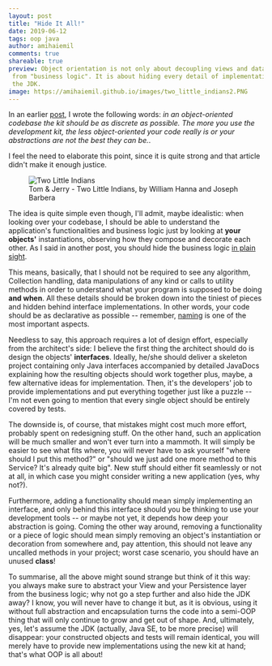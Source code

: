 ```yaml
---
layout: post
title: "Hide It All!"
date: 2019-06-12
tags: oop java
author: amihaiemil
comments: true
shareable: true
preview: Object orientation is not only about decoupling views and datasources
 from "business logic". It is about hiding every detail of implementation, including
 the JDK.
image: https://amihaiemil.github.io/images/two_little_indians2.PNG
---
```


In an earlier [post](https://amihaiemil.github.io/2018/11/10/an-extension-to-telldontask.html), I wrote the following words:
*in an object-oriented codebase the kit should be as discrete as possible. The more you use the development kit, the less object-oriented your code really is or your abstractions are not the best they can be.*.

I feel the need to elaborate this point, since it is quite strong and that article
didn't make it enough justice.

<figure class="articleimg">
 <img src="{{page.image}}" alt="Two Little Indians">
 <figcaption>
 Tom & Jerry - Two Little Indians, by  William Hanna and Joseph Barbera
 </figcaption>
</figure>

The idea is quite simple even though, I'll admit, maybe idealistic: when looking over your codebase, I should be able to understand the application's functionalities and business logic just by looking at **your objects'** instantiations, observing how they compose and decorate each other. As I said in another post, you should hide the business logic [in plain sight](https://amihaiemil.github.io/2018/07/22/logic-should-hide-in-plain-sight.html).

This means, basically, that I should not be required to see any algorithm, Collection handling, data manipulations of any kind or calls to utility methods in order to understand what your program is supposed to be doing **and when**. All these details should be broken down into the tiniest of pieces and hidden behind interface implementations. In other words, your code should be as declarative as possible -- remember, [naming](https://amihaiemil.github.io/2018/01/07/my-take-on-object-naming.html) is one of the most important aspects.

Needless to say, this approach requires a lot of design effort, especially from the architect's side: I believe the first thing the architect should do is design the objects' **interfaces**. Ideally, he/she should deliver a skeleton project containing only Java interfaces accompanied by detailed JavaDocs explaining how the resulting objects should work together plus, maybe, a few alternative ideas for implementation. Then, it's the developers' job to provide implementations and put everything together just like a puzzle -- I'm not even going to mention that every single object should be entirely covered by tests.

The downside is, of course, that mistakes might cost much more effort, probably spent on redesigning stuff. On the other hand, such an application will be much smaller and won't ever turn into a mammoth. It will simply be easier to see what fits where, you will never have to ask yourself "where should I put this method?" or "should we just add one more method to this Service? It's already quite big". New stuff should either fit seamlessly or not at all, in which case you might consider writing a new application (yes, why not?).

Furthermore, adding a functionality should mean simply implementing an interface, and only behind this interface should you be thinking to use your development tools -- or maybe not yet, it depends how deep your abstraction is going. Coming the other way around, removing a functionality or a piece of logic should mean simply removing an object's instantiation  or decoration from somewhere and, pay attention, this should not leave any uncalled methods in your project; worst case scenario, you should have an unused **class**!

To summarise, all the above might sound strange but think of it this way: you always make sure to abstract your View and your Persistence layer from the business logic; why not go a step further and also hide the JDK away? I know, you will never have to change it but, as it is obvious, using it without full abstraction and encapsulation turns the code into a semi-OOP thing that will only continue to grow and get out of shape. And, ultimately, yes, let's assume the JDK (actually, Java SE, to be more precise) will disappear: your constructed objects and tests will remain identical, you will merely have to provide new implementations using the new kit at hand; that's what OOP is all about!
